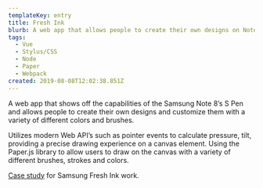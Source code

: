 ```yaml
---
templateKey: entry
title: Fresh Ink
blurb: A web app that allows people to create their own designs on Note 8's S Pen.
tags:
  - Vue
  - Stylus/CSS
  - Node
  - Paper
  - Webpack
created: 2019-08-08T12:02:38.851Z
---
```

A web app that shows off the capabilities of the Samsung Note 8’s S Pen and allows people to create their own designs and customize them with a variety of different colors and brushes.

Utilizes modern Web API’s such as pointer events to calculate pressure, tilt, providing a precise drawing experience on a canvas element. Using the Paper.js library to allow users to draw on the canvas with a variety of different brushes, strokes and colors.

<span class="entryMedia" thumb="https://res.cloudinary.com/dgjsyaqlh/image/upload/v1566217683/fresh-ink_noetue.png" full="undefined" type="article"><a href="https://www.rga.com/work/case-studies/fresh-ink">Case study</a> for Samsung Fresh Ink work.</span>

